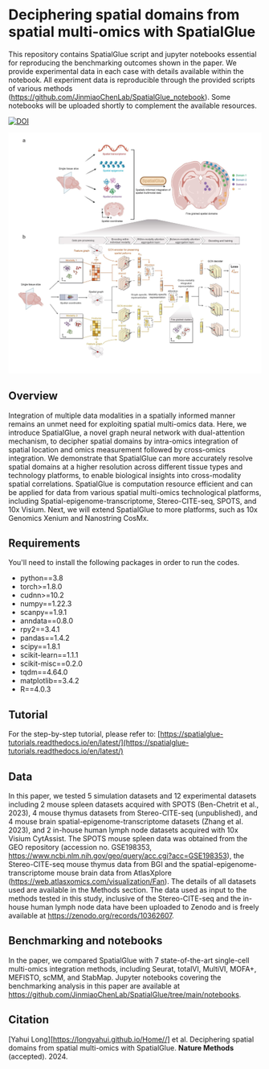 # Deciphering spatial domains from spatial multi-omics with SpatialGlue 
This repository contains SpatialGlue script and jupyter notebooks essential for reproducing the benchmarking outcomes shown in the paper. We provide experimental data in each case with details available within the notebook. All experiment data is reproducible through the provided scripts of various methods (https://github.com/JinmiaoChenLab/SpatialGlue_notebook). Some notebooks will be uploaded shortly to complement the available resources. 

[![DOI](https://zenodo.org/badge/631763850.svg)](https://zenodo.org/badge/latestdoi/631763850)

![](https://github.com/JinmiaoChenLab/SpatialGlue/blob/main/Workflow.jpg)

## Overview
Integration of multiple data modalities in a spatially informed manner remains an unmet need for exploiting spatial multi-omics data. Here, we introduce SpatialGlue, a novel graph neural network with dual-attention mechanism, to decipher spatial domains by intra-omics integration of spatial location and omics measurement followed by cross-omics integration. We demonstrate that SpatialGlue can more accurately resolve spatial domains at a higher resolution across different tissue types and technology platforms, to enable biological insights into cross-modality spatial correlations. SpatialGlue is computation resource efficient and can be applied for data from various spatial multi-omics technological platforms, including Spatial-epigenome-transcriptome, Stereo-CITE-seq, SPOTS, and 10x Visium. Next, we will extend SpatialGlue to more platforms, such as 10x Genomics Xenium and Nanostring CosMx. 

## Requirements
You'll need to install the following packages in order to run the codes.
* python==3.8
* torch>=1.8.0
* cudnn>=10.2
* numpy==1.22.3
* scanpy==1.9.1
* anndata==0.8.0
* rpy2==3.4.1
* pandas==1.4.2
* scipy==1.8.1
* scikit-learn==1.1.1
* scikit-misc==0.2.0
* tqdm==4.64.0
* matplotlib==3.4.2
* R==4.0.3

## Tutorial
For the step-by-step tutorial, please refer to:
[https://spatialglue-tutorials.readthedocs.io/en/latest/](https://spatialglue-tutorials.readthedocs.io/en/latest/)

## Data
In this paper, we tested 5 simulation datasets and 12 experimental datasets including 2 mouse spleen datasets acquired with SPOTS (Ben-Chetrit et al., 2023), 4 mouse thymus datasets from Stereo-CITE-seq (unpublished), and 4 mouse brain spatial-epigenome-transcriptome datasets (Zhang et al. 2023), and 2 in-house human lymph node datasets acquired with 10x Visium CytAssist. The SPOTS mouse spleen data was obtained from the GEO repository (accession no. GSE198353, https://www.ncbi.nlm.nih.gov/geo/query/acc.cgi?acc=GSE198353), the Stereo-CITE-seq mouse thymus data from BGI and the spatial-epigenome-transcriptome mouse brain data from AtlasXplore (https://web.atlasxomics.com/visualization/Fan). The details of all datasets used are available in the Methods section. The data used as input to the methods tested in this study, inclusive of the Stereo-CITE-seq and the in-house human lymph node data have been uploaded to Zenodo and is freely available at https://zenodo.org/records/10362607.

## Benchmarking and notebooks
In the paper, we compared SpatialGlue with 7 state-of-the-art single-cell multi-omics integration methods, including Seurat, totalVI, MultiVI, MOFA+, MEFISTO, scMM, and StabMap. Jupyter
notebooks covering the benchmarking analysis in this paper are available at https://github.com/JinmiaoChenLab/SpatialGlue/tree/main/notebooks.

## Citation
[Yahui Long][https://longyahui.github.io/Home//] et al. Deciphering spatial domains from spatial multi-omics with SpatialGlue. **Nature Methods** (accepted). 2024.
